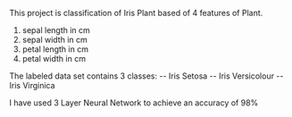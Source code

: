 This project is classification of Iris Plant based of 4 features of Plant.
1. sepal length in cm 
2. sepal width in cm 
3. petal length in cm 
4. petal width in cm 

The labeled data set contains 3 classes:
-- Iris Setosa 
-- Iris Versicolour 
-- Iris Virginica

I have used 3 Layer Neural Network to achieve an accuracy of 98%
